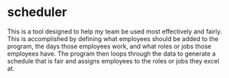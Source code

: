 # scheduler

This is a tool designed to help my team be used most effectively and fairly.
This is accomplished by defining what employees should be added to the program, the days those employees work, and what roles or jobs those employees have.
The program then loops through the data to generate a schedule that is fair and assigns employees to the roles or jobs they excel at.
